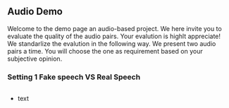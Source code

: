 ## Audio Demo

Welcome to the demo page an audio-based project. We here invite you to evaluate the quality of the audio pairs.
Your evalution is highlt appreciate! We standarlize the evalution in the following way.  We present two audio pairs a time. You will choose the one as requirement based on your subjective opinion.


### Setting 1 Fake speech VS Real Speech

<svg width="100" height="100" xmlns="http://www.w3.org/2000/svg">
<foreignObject width="100" height="100">
    <div xmlns="http://www.w3.org/1999/xhtml">
        <ul>
            <li>text</li>
        </ul>
        <!-- Other embed HTML element/text into SVG -->
    </div>
</foreignObject>
</svg>
